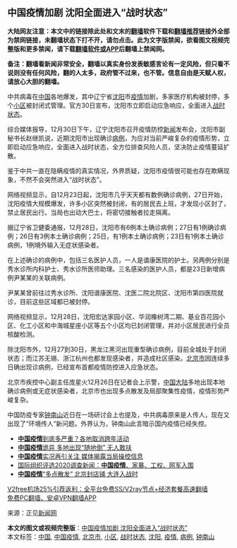  <h2>中国疫情加剧 沈阳全面进入“战时状态”</h2> <p class="notice"><b>大陆网友注意：本文中的链接除此处和文末的<a href="https://github.com/bannedbook/fanqiang" >翻墙</a>软件下载和<a href="https://github.com/killgcd/justmysocks/blob/master/README.md">翻墙推荐</a>链接外全部为禁网链接，未翻墙状态下打不开，请勿点击。此为文字版禁闻，欲看图文视频完整版和更多禁闻，请下载<a href="https://github.com/bannedbook/fanqiang">翻墙软件或APP</a>后翻墙上禁闻网。</p><p>备注：翻墙看新闻非常安全，翻墙以真实身份发表敏感言论有一定风险，但只看不说则没有任何风险，翻的人太多，政府管不过来，也不管。信息自由是天赋人权，请放心大胆的翻墙。</b></p>  <div class="entry"> <p></p> <p>中共病毒在<span class='wp_keywordlink_affiliate'><a href="https://www.bannedbook.org/" title="中国" target="_blank">中国</a></span>各地爆发，其中辽宁省<a href="https://www.bannedbook.org/bnews/tag/%e6%b2%88%e9%98%b3/" class="st_tag internal_tag" rel="tag" title="标签 沈阳 下的日志">沈阳</a>市<a href="https://www.bannedbook.org/bnews/tag/%E7%96%AB%E6%83%85/" class="st_tag internal_tag" rel="tag" title="标签 疫情 下的日志">疫情</a>加剧，多家医疗机构被封停，多个<a href="https://www.bannedbook.org/bnews/tag/%E5%B0%8F%E5%8C%BA/" class="st_tag internal_tag" rel="tag" title="标签 小区 下的日志">小区</a>被封闭式管理。官方30日宣布，沈阳市立即启动应急响应，全面进入<a href="https://www.bannedbook.org/bnews/tag/%E6%88%98%E6%97%B6%E7%8A%B6%E6%80%81/" class="st_tag internal_tag" rel="tag" title="标签 战时状态 下的日志">战时状态</a>。</p> <p>综合媒体报导，12月30日下午，辽宁沈阳市召开疫情防控<span class='wp_keywordlink_affiliate'><a href="https://www.bannedbook.org/" title="新闻">新闻</a></span>发布会，沈阳市副秘书长赵继凯说，近期沈阳市出现确诊<a href="https://www.bannedbook.org/bnews/tag/%E7%97%85%E4%BE%8B/" class="st_tag internal_tag" rel="tag" title="标签 病例 下的日志">病例</a>，为应对当前严峻复杂的疫情形势，立即启动应急响应，全面进入战时状态，全方位排查风险人员，坚决防止疫情蔓延扩散。</p> <p>鉴于中共一直在隐瞒疫情的真实情况，外界质疑，沈阳市疫情很可能也存在欺瞒现象，不然不会突然进入“战时状态”。</p>  <p>网络视频显示，自12月23日起，沈阳市几乎天天都有数例确诊病例，27日开始，沈阳疫情大规模爆发，许多小区突然被封闭，有的居民去上班，才发现小区封了，禁止居民出行。当局也出动大巴士，将密切接触者拉走隔离。</p> <p>据辽宁省卫健委通报，12月28日，沈阳市有6例本土确诊病例；27日有1例确诊病例；26日有3例本土确诊病例；25日，有1例本土确诊病例；23日有1例本土确诊病例，1例境外输入无症状感染者。</p> <p>在上述确诊的病例中，包括三名医护人员，一人是谱康医院的护士。另两例分别是秀水诊所内科护士、秀水诊所医师助理。三名感染的医护人员，都是23日新增病例尹某某的关联病例。</p> <p>尹某某曾前往过秀水诊所、沈阳谱康医院、沈医二院北院区、沈阳市第四医院就诊，目前这些区域都已被封停。</p>  <p>网络视频显示，12月28日，沈阳宏达家园小区、华润橡树湾二期、基业百花园小区、化工小区和中海城星座小区等五个小区均已封闭管理，并对小区居民进行全员核酸检测。</p> <p>除沈阳市外，12月27到30日，黑龙江黑河出现重型确诊病例，目前全城处于封闭状态；而江苏无锡、浙江杭州也都发现感染者，并造成社区感染。<a href="https://www.bannedbook.org/bnews/tag/%E5%8C%97%E4%BA%AC%E5%B8%82/" class="st_tag internal_tag" rel="tag" title="标签 北京市 下的日志">北京市</a>因连续多日确出现诊病例，已经宣布首都疫情防控进入应急状态。</p> <p>北京市疾控中心副主任庞星火12月26日在记者会上示警，<a href="https://www.bannedbook.org/bnews/tag/%E4%B8%AD%E5%9B%BD/" class="st_tag internal_tag" rel="tag" title="标签 中国 下的日志">中国</a><span class='wp_keywordlink_affiliate'><a href="https://www.bannedbook.org/" title="大陆" target="_blank">大陆</a></span>多地出现本地确诊病例或无症状感染者，北京市也出现多点散发及局部聚集性疫情，疫情形势严峻复杂。</p> <p>中国防疫专家<a href="https://www.bannedbook.org/bnews/tag/%e9%92%9f%e5%8d%97%e5%b1%b1/" class="st_tag internal_tag" rel="tag" title="标签 钟南山 下的日志">钟南山</a>近日在一场研讨会上也提及，中共病毒原来是人传人，现在又出现了“环境传人”新问题。外界认为，钟南山此言暗示国内疫情已经失控。</p>  <ul class='op-related-articles' title='相关阅读'> <li><a href='https://www.bannedbook.org/bnews/bannedvideo/20201229/1456899.html' target='_blank'><b>中国疫情</b>到底多严重？各地取消跨年活动</a></li> <li><a href='https://www.bannedbook.org/bnews/cbnews/20201226/1455111.html' target='_blank'><b>中国疫情</b>诡异 多地出现“随地倒” 无人敢扶</a></li> <li><a href='https://www.bannedbook.org/bnews/ssgc/20201222/1452475.html' target='_blank'><b>中国疫情</b>实况再引关注 媒体揭露当局操控信息</a></li> <li><a href='https://www.bannedbook.org/bnews/headline/20201222/1452474.html' target='_blank'>国际组织评选2020调查新闻：<b>中国疫情</b>、家暴、工权、网军入围</a></li> <li><a href='https://www.bannedbook.org/bnews/taiwannews/20201222/1452384.html' target='_blank'><b>中国疫情</b>“多点散发” 北京封店铺 大连入战时</a></li> </ul> <p class="texttj"> <a href="https://github.com/bannedbook/fanqiang/wiki/V2ray%E6%9C%BA%E5%9C%BA" target="_blank">V2free机场25%引荐返利：全平台免费SS/V2ray节点+经济套餐高速翻墙</a><br/> <a href="https://github.com/bannedbook/fanqiang/wiki/%E7%A6%81%E9%97%BB%E7%BD%91%E5%AE%89%E5%8D%93%E7%BF%BB%E5%A2%99%E6%96%B0%E9%97%BBAPP" target="_blank">免费PC翻墙、安卓VPN翻墙APP</a></p><p>来源：正见<span class='wp_keywordlink_affiliate'><a href="https://www.bannedbook.org/" title="新闻网">新闻网</a></span></p><a name='sharetosocial'></a>       <div><b>本文的图文或视频完整版</b>：<a href='https://www.bannedbook.org/bnews/cbnews/20201231/1458231.html'>中国疫情加剧 沈阳全面进入“战时状态”</a></div>  </div><!--END ENTRY--> <div class="postfooter"> <div>本文标签：<a href="https://www.bannedbook.org/bnews/tag/%E4%B8%AD%E5%9B%BD/" rel="tag">中国</a>, <a href="https://www.bannedbook.org/bnews/tag/%e4%b8%ad%e5%9b%bd%e7%96%ab%e6%83%85/" rel="tag">中国疫情</a>, <a href="https://www.bannedbook.org/bnews/tag/%E5%8C%97%E4%BA%AC%E5%B8%82/" rel="tag">北京市</a>, <a href="https://www.bannedbook.org/bnews/tag/%E5%B0%8F%E5%8C%BA/" rel="tag">小区</a>, <a href="https://www.bannedbook.org/bnews/tag/%E6%88%98%E6%97%B6%E7%8A%B6%E6%80%81/" rel="tag">战时状态</a>, <a href="https://www.bannedbook.org/bnews/tag/%e6%b2%88%e9%98%b3/" rel="tag">沈阳</a>, <a href="https://www.bannedbook.org/bnews/tag/%E7%96%AB%E6%83%85/" rel="tag">疫情</a>, <a href="https://www.bannedbook.org/bnews/tag/%E7%97%85%E4%BE%8B/" rel="tag">病例</a>, <a href="https://www.bannedbook.org/bnews/tag/%e9%92%9f%e5%8d%97%e5%b1%b1/" rel="tag">钟南山</a></div>  </div><!--END POSTFOOTER--> 